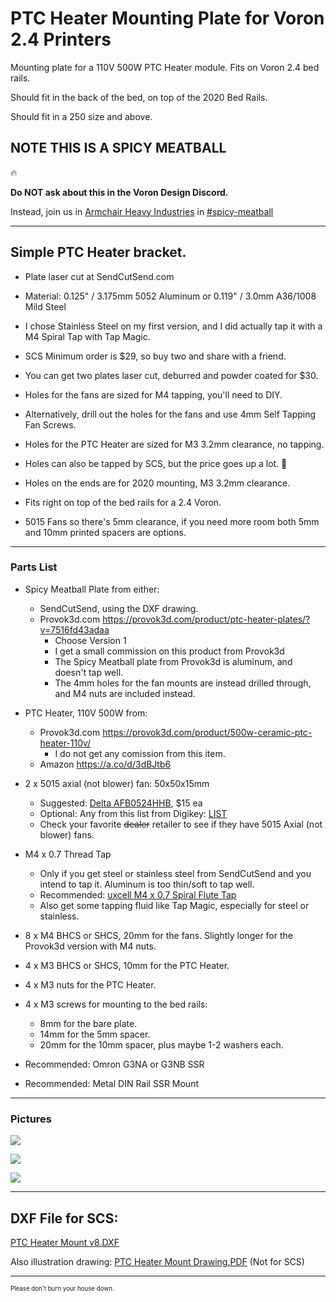 # PTC Heater Mounting Plate for Voron 2.4 Printers
Mounting plate for a 110V 500W PTC Heater module. Fits on Voron 2.4 bed rails.

Should fit in the back of the bed, on top of the 2020 Bed Rails.

Should fit in a 250 size and above.

## NOTE THIS IS A SPICY MEATBALL

:fire:

**Do NOT ask about this in the Voron Design Discord.**

Instead, join us in [Armchair Heavy Industries](https://discord.gg/armchairengineeringsux) in [#spicy-meatball](https://discord.com/channels/1029426383614648421/1151296680168275978)

---

## Simple PTC Heater bracket.

* Plate laser cut at SendCutSend.com
* Material: 0.125" / 3.175mm 5052 Aluminum or 0.119" / 3.0mm A36/1008 Mild Steel 
* I chose Stainless Steel on my first version, and I did actually tap it with a M4 Spiral Tap with Tap Magic.

* SCS Minimum order is $29, so buy two and share with a friend.
* You can get two plates laser cut, deburred and powder coated for $30.

* Holes for the fans are sized for M4 tapping, you'll need to DIY.
* Alternatively, drill out the holes for the fans and use 4mm Self Tapping Fan Screws.
* Holes for the PTC Heater are sized for M3 3.2mm clearance, no tapping.

* Holes can also be tapped by SCS, but the price goes up a lot. 😬
* Holes on the ends are for 2020 mounting, M3 3.2mm clearance.
* Fits right on top of the bed rails for a 2.4 Voron.
* 5015 Fans so there's 5mm clearance, if you need more room both 5mm and 10mm printed spacers are options.

---

### Parts List

* Spicy Meatball Plate from either:
  * SendCutSend, using the DXF drawing.
  * Provok3d.com https://provok3d.com/product/ptc-heater-plates/?v=7516fd43adaa
    * Choose Version 1
    * I get a small commission on this product from Provok3d
    * The Spicy Meatball plate from Provok3d is aluminum, and doesn't tap well.
    * The 4mm holes for the fan mounts are instead drilled through, and M4 nuts are included instead.
* PTC Heater, 110V 500W from:
  * Provok3d.com https://provok3d.com/product/500w-ceramic-ptc-heater-110v/
    * I do not get any comission from this item.
  * Amazon https://a.co/d/3dBJtb6

* 2 x 5015 axial (not blower) fan: 50x50x15mm
  * Suggested: [Delta AFB0524HHB](https://www.digikey.com/en/products/detail/delta-electronics/AFB0524HHB/2560406), $15 ea
  * Optional: Any from this list from Digikey: [LIST](https://www.digikey.com/en/products/filter/dc-brushless-fans-bldc/217?s=N4IgjCBcpgLFoDGUBmBDANgZwKYBoQB7KAbXAFZyAmADggF0CAHAFyhAGUWAnASwDsA5iAC%2BBWADYEIZJHTZ8RUiFgAGCQE4A7A2ZtInHgOFjwGgMzTZ83AWKQy2jTRohGIVuy58hoguRoNK1RMWyUHcCoo8yl3TwNvYz8QLQ1VYLlQxXsyWDAJclV4OP1DHxMCMGcg6BkQhTtldPoRUyplQoBbToACdH43ESA)
  * Check your favorite ~~dealer~~ retailer to see if they have 5015 Axial (not blower) fans.

* M4 x 0.7 Thread Tap
  * Only if you get steel or stainless steel from SendCutSend and you intend to tap it.
 Aluminum is too thin/soft to tap well.
  * Recommended: [uxcell M4 x 0.7 Spiral Flute Tap](https://www.amazon.com/uxcell-Machine-Threading-Nitriding-Tolerance/dp/B09765XYZD)
  * Also get some tapping fluid like Tap Magic, especially for steel or stainless.
* 8 x M4 BHCS or SHCS, 20mm for the fans. Slightly longer for the Provok3d version with M4 nuts.
* 4 x M3 BHCS or SHCS, 10mm for the PTC Heater.
* 4 x M3 nuts for the PTC Heater.
* 4 x M3 screws for mounting to the bed rails:
  * 8mm for the bare plate.
  * 14mm for the 5mm spacer.
  * 20mm for the 10mm spacer, plus maybe 1-2 washers each.
* Recommended: Omron G3NA or G3NB SSR
* Recommended: Metal DIN Rail SSR Mount

---

### Pictures

![](Pictures/250-Mounted.png)

![](Pictures/Topside.png)

![](Pictures/Underside.png)

---

## DXF File for SCS:
[PTC Heater Mount v8.DXF](/DXF/PTC%20Heater%20Mount%20v8.dxf)

Also illustration drawing: [PTC Heater Mount Drawing.PDF](/dxf/PTC%20Heater%20Mount%20Drawing.pdf) (Not for SCS)

---

<sup><sub>Please don't burn your house down.</sub></sup>
